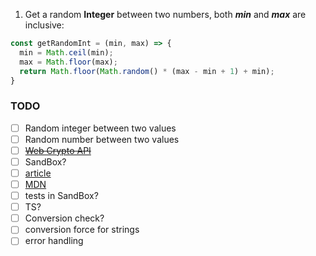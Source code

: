 
1. Get a random **Integer** between two numbers, both **_min_** and **_max_** are inclusive:

```javascript
const getRandomInt = (min, max) => {
  min = Math.ceil(min);
  max = Math.floor(max);
  return Math.floor(Math.random() * (max - min + 1) + min);
}

```


### TODO
- [ ] Random integer between two values
- [ ] Random number between two values
- [ ] ~~[Web Crypto API](https://developer.mozilla.org/en-US/docs/Web/API/Web_Crypto_API)~~
- [ ] SandBox?
- [ ] [article](https://gomakethings.com/generating-random-numbers-with-vanilla-js/)
- [ ] [MDN](https://developer.mozilla.org/en-US/docs/Web/JavaScript/Reference/Global_Objects/Math/random)
- [ ] tests in SandBox?
- [ ] TS?
- [ ] Conversion check?
- [ ] conversion force for strings
- [ ] error handling
